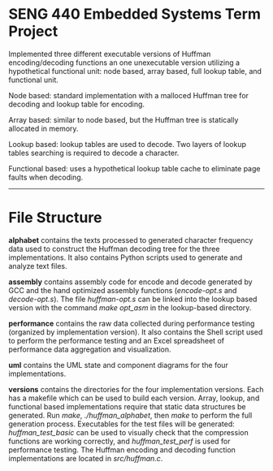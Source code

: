 # SENG 440 Embedded Systems Term Project

Implemented three different executable versions of Huffman encoding/decoding functions
an one unexecutable version utilizing a hypothetical functional unit: 
node based, array based, full lookup table, and functional unit.

Node based: standard implementation with a malloced Huffman tree for decoding and lookup table for encoding.

Array based: similar to node based, but the Huffman tree is statically allocated in memory.

Lookup based: lookup tables are used to decode. 
Two layers of lookup tables searching is required to decode a character.

Functional based: uses a hypothetical lookup table cache to eliminate page faults when decoding.



---

# File Structure

**alphabet** contains the texts processed to generated character frequency data used 
to construct the Huffman decoding tree for the three implementations. 
It also contains Python scripts used to generate and analyze text files.

**assembly** contains assembly code for encode and decode generated by GCC 
and the hand optimized assembly functions (*encode-opt.s* and *decode-opt.s*). 
The file *huffman-opt.s* can be linked into the lookup based version with the command 
*make opt_asm* in the lookup-based directory.

**performance** contains the raw data collected during performance testing 
(organized by implementation version). It also contains the Shell script used to perform 
the performance testing and an Excel spreadsheet of performance data aggregation and visualization.

**uml** contains the UML state and component diagrams for the four implementations.

**versions** contains the directories for the four implementation versions. 
Each has a makefile which can be used to build each version. 
Array, lookup, and functional based implementations require that static data structures be generated. 
Run *make*, *./huffman_alphabet*, then *make* to perform the full generation process. 
Executables for the test files will be generated: *huffman_test_basic* can be used to visually check 
that the compression functions are working correctly, and *huffman_test_perf* is used for performance testing.
The Huffman encoding and decoding function implementations are located in *src/huffman.c*. 
